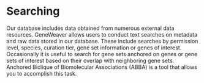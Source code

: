 # Searching

Our database includes data obtained from numerous external data resources. GeneWeaver allows users to conduct text
searches on metadata and raw data stored in our database. These include searches by permission level, species, curation
tier, gene set information or genes of interest. Occasionally it is useful to search for gene sets anchored on genes or
gene sets of interest based on their overlap with neighboring gene sets. Anchored Biclique of Biomolecular
Associations (ABBA) is a tool that allows you to accomplish this task.